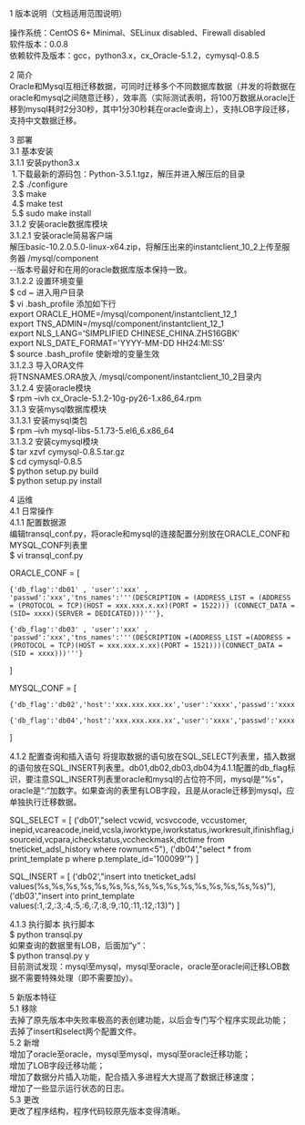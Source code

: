 1 版本说明（文档适用范围说明）  
  
操作系统：CentOS 6+ Minimal、SELinux disabled、Firewall disabled  
软件版本：0.0.8   
依赖软件及版本：gcc，python3.x，cx_Oracle-5.1.2，cymysql-0.8.5  
  
2 简介  
Oracle和Mysql互相迁移数据，可同时迁移多个不同数据库数据（并发的将数据在oracle和mysql之间随意迁移），效率高（实际测试表明，将100万数据从oracle迁移到mysql耗时2分30秒，其中1分30秒耗在oracle查询上），支持LOB字段迁移，支持中文数据迁移。  
  
3 部署  
3.1 基本安装  
3.1.1 安装python3.x  
&nbsp;1.下载最新的源码包：Python-3.5.1.tgz，解压并进入解压后的目录    
&nbsp;2.$ ./configure   
&nbsp;3.$ make   
&nbsp;4.$ make test   
&nbsp;5.$ sudo make install  
3.1.2 安装oracle数据库模块  
3.1.2.1 安装oracle简易客户端  
解压basic-10.2.0.5.0-linux-x64.zip，将解压出来的instantclient_10_2上传至服务器 /mysql/component  
--版本号最好和在用的oracle数据库版本保持一致。  
3.1.2.2 设置环境变量  
$ cd ~  进入用户目录  
$ vi .bash_profile  添加如下行  
export ORACLE_HOME=/mysql/component/instantclient_12_1  
export TNS_ADMIN=/mysql/component/instantclient_12_1  
export NLS_LANG='SIMPLIFIED CHINESE_CHINA.ZHS16GBK'  
export NLS_DATE_FORMAT='YYYY-MM-DD HH24:MI:SS'  
$ source .bash_profile 使新增的变量生效  
3.1.2.3 导入ORA文件  
将TNSNAMES.ORA放入 /mysql/component/instantclient_10_2目录内  
3.1.2.4 安装oracle模块  
$ rpm –ivh cx_Oracle-5.1.2-10g-py26-1.x86_64.rpm  
3.1.3 安装mysql数据库模块  
3.1.3.1 安装mysql类包  
$ rpm –ivh mysql-libs-5.1.73-5.el6_6.x86_64  
3.1.3.2 安装cymysql模块  
$ tar xzvf cymysql-0.8.5.tar.gz  
$ cd cymysql-0.8.5  
$ python setup.py build  
$ python setup.py install  
  
4 运维  
4.1 日常操作  
4.1.1 配置数据源  
编辑transql_conf.py，将oracle和mysql的连接配置分别放在ORACLE_CONF和MYSQL_CONF列表里  
$ vi transql_conf.py   

ORACLE_CONF = [   

	{'db_flag':'db01' , 'user':'xxx' , 'passwd':'xxx','tns_names':'''(DESCRIPTION = (ADDRESS_LIST = (ADDRESS = (PROTOCOL = TCP)(HOST = xxx.xxx.x.xx)(PORT = 1522))) (CONNECT_DATA = (SID= xxxx)(SERVER = DEDICATED)))'''},

	{'db_flag':'db03' , 'user':'xxx' , 'passwd':'xxx','tns_names':'''(DESCRIPTION =(ADDRESS_LIST =(ADDRESS = (PROTOCOL = TCP)(HOST = xxx.xxx.x.xx)(PORT = 1521)))(CONNECT_DATA =(SID = xxxx)))'''}   
]

MYSQL_CONF = [   
	
	{'db_flag':'db02','host':'xxx.xxx.xxx.xx','user':'xxxx','passwd':'xxxx','port':331x,'db':'xxx'},
	
	{'db_flag':'db04','host':'xxx.xxx.xxx.xx','user':'xxxx','passwd':'xxxx','port':331x,'db':'xxx'}    
]

  
4.1.2 配置查询和插入语句
将提取数据的语句放在SQL_SELECT列表里，插入数据的语句放在SQL_INSERT列表里。db01,db02,db03,db04为4.1.1配置的db_flag标识，要注意SQL_INSERT列表里oracle和mysql的占位符不同，mysql是“%s”，oracle是“:“加数字。如果查询的表里有LOB字段，且是从oracle迁移到mysql，应单独执行迁移数据。

SQL_SELECT = [
	('db01',"select  vcwid, vcsvccode, vccustomer, inepid,vcareacode,ineid,vcsla,iworktype,iworkstatus,iworkresult,ifinishflag,isourceid,vcpara,icheckstatus,vccheckmask,dtctime from tneticket_adsl_history where rownum<5"),
	('db04',"select * from print_template p where p.template_id='100099'")
]

SQL_INSERT = [
	('db02',"insert into tneticket_adsl values(%s,%s,%s,%s,%s,%s,%s,%s,%s,%s,%s,%s,%s,%s,%s,%s)"),
	('db03',"insert into print_template  values(:1,:2,:3,:4,:5,:6,:7,:8,:9,:10,:11,:12,:13)")
]  

   
4.1.3 执行脚本 
执行脚本  
$ python transql.py   
如果查询的数据里有LOB，后面加“y“：   
$ python transql.py y   
目前测试发现：mysql至mysql，mysql至oracle，oracle至oracle间迁移LOB数据不需要特殊处理（即不需要加y）。   

5 新版本特征   
5.1 移除     
去掉了原先版本中失败率极高的表创建功能，以后会专门写个程序实现此功能；      
去掉了insert和select两个配置文件。    
5.2 新增     
增加了oracle至oracle，mysql至mysql，mysql至oracle迁移功能；    
增加了LOB字段迁移功能；   
增加了数据分片插入功能，配合插入多进程大大提高了数据迁移速度；    
增加了一些显示运行状态的日志。    
5.3 更改     
更改了程序结构，程序代码较原先版本变得清晰。
